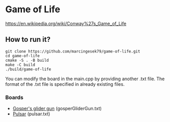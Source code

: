 # Game of Life

https://en.wikipedia.org/wiki/Conway%27s_Game_of_Life

## How to run it?
```
git clone https://github.com/marcingesek79/game-of-life.git
cd game-of-life
cmake -S . -B build
make -C build
./build/game-of-life
```
You can modify the board in the main.cpp by providing another .txt file.
The format of the .txt file is specified in already existing files.

### Boards
- [Gosper's glider gun](https://en.wikipedia.org/wiki/Gun_(cellular_automaton)) (gosperGliderGun.txt)
- [Pulsar](https://en.wikipedia.org/wiki/Conway%27s_Game_of_Life#/media/File:Game_of_life_pulsar.gif) (pulsar.txt)
